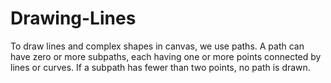 # Drawing-Lines
To draw lines and complex shapes in canvas, we use paths. A path can have zero or more subpaths, each having one or more points connected by lines or curves. If a subpath has fewer than two points, no path is drawn.
